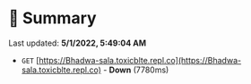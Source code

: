# 📖 Summary
Last updated: **5/1/2022, 5:49:04 AM**

- `GET` [https://Bhadwa-sala.toxicblte.repl.co](https://Bhadwa-sala.toxicblte.repl.co) - **Down** (7780ms)
